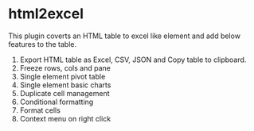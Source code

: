 # html2excel

This plugin coverts an HTML table to excel like element and add below features to the table.

1. Export HTML table as Excel, CSV, JSON and Copy table to clipboard.
2. Freeze rows, cols and pane
3. Single element pivot table
4. Single element basic charts
5. Duplicate cell management
6. Conditional formatting
7. Format cells
8. Context menu on right click
